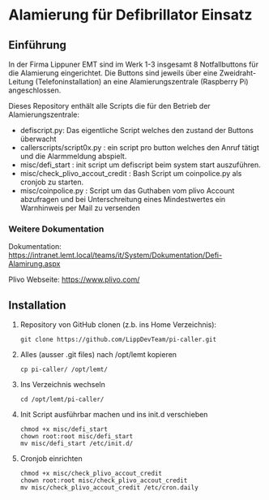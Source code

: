 # Alamierung für Defibrillator Einsatz

## Einführung
In der Firma Lippuner EMT sind im Werk 1-3 insgesamt 8 Notfallbuttons für die Alamierung eingerichtet. Die Buttons sind jeweils über eine Zweidraht-Leitung (Telefoninstallation) an eine Alamierungszentrale (Raspberry Pi) angeschlossen.

Dieses Repository enthält alle Scripts die für den Betrieb der Alamierungszentrale:
- defiscript.py: Das eigentliche Script welches den zustand der Buttons überwacht
- callerscripts/script0x.py : ein script pro button welches den Anruf tätigt und die Alarmmeldung abspielt.
- misc/defi_start : init script um defiscript beim system start auszuführen.
- misc/check_plivo_accout_credit : Bash Script um coinpolice.py als cronjob zu starten.
- misc/coinpolice.py : Script um das Guthaben vom plivo Account abzufragen und bei Unterschreitung eines Mindestwertes ein Warnhinweis per Mail zu versenden

### Weitere Dokumentation
Dokumentation: https://intranet.lemt.local/teams/it/System/Dokumentation/Defi-Alamirung.aspx 

Plivo Webseite: https://www.plivo.com/ 

## Installation

1. Repository von GitHub clonen (z.b. ins Home Verzeichnis):
   ```
   git clone https://github.com/LippDevTeam/pi-caller.git
   ```

2. Alles (ausser .git files) nach /opt/lemt kopieren
   ```
   cp pi-caller/ /opt/lemt/
   ```

3. Ins Verzeichnis wechseln
   ```
   cd /opt/lemt/pi-caller/
   ```

4. Init Script ausführbar machen und ins init.d verschieben
   ```
   chmod +x misc/defi_start
   chown root:root misc/defi_start
   mv misc/defi_start /etc/init.d/
   ```

5. Cronjob einrichten
   ```
   chmod +x misc/check_plivo_accout_credit
   chown root:root misc/check_plivo_accout_credit
   mv misc/check_plivo_accout_credit /etc/cron.daily
   ```

